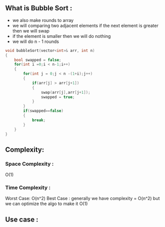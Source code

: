 ## What is Bubble Sort :
- we also make rounds to array 
- we will comparing two adjacent elements if the next element is greater then we will swap
- if the element is smaller then we will do nothing
- we will do n - 1 rounds
```cpp
void bubbleSort(vector<int>& arr, int n)
{
	bool swapped = false;
	for(int i =0;i < n-1;i++)
	{
		for(int j = 0;j < n -(1+i);j++)
		{
			if(arr[j] > arr[j+1])
			{
				swap(arr[j],arr[j+1]);
				swapped = true;
			}
		}
		if(swapped==false)
		{
			break;
		}
	}
}
```

## Complexity:
### Space Complexity : 
O(1)
### Time Complexity : 
Worst Case: O(n^2)
Best Case : generally we have complexity = O(n^2) but we can optimize the algo to make it O(1)
## Use case :
